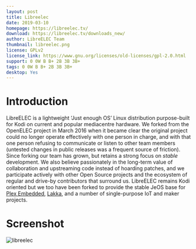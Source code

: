 ```yaml
---
layout: post
title: Libreelec
date: 2019-03-10
homepage: https://libreelec.tv/
download: https://libreelec.tv/downloads_new/
author: LibreELEC Team
thumbnail: libreelec.png
license: GPLv2 
license_link: https://www.gnu.org/licenses/old-licenses/gpl-2.0.html
support: 0 0W B B+ 2B 3B 3B+
tags: 0 0W B B+ 2B 3B 3B+
desktop: Yes
---
```


# Introduction

<p>LibreELEC is a lightweight &#8216;Just enough OS&#8217; Linux distribution purpose-built for Kodi on current and popular mediacentre hardware. We forked from the OpenELEC project in March 2016 when it became clear the original project could no longer operate effectively with one person in charge, and with that one person refusing to communicate or listen to other team members (untested changes in public releases was a frequent source of friction). Since forking our team has grown, but retains a strong focus on <em>stable</em> development. We also believe passionately in the long-term value of collaboration and upstreaming code instead of hoarding patches, and we participate actively with other Open Source projects and the ecosystem of regular and drive-by contributors that surround us. LibreELEC remains Kodi oriented but we too have been forked to provide the stable JeOS base for <a href="https://support.plex.tv/hc/en-us/articles/208050647-Getting-Started" target="_blank" rel="noopener">Plex Embedded</a>, <a href="http://www.lakka.tv" target="_blank" rel="noopener">Lakka</a>, and a number of single-purpose IoT and maker projects.</p>

# Screenshot

![libreelec](https://raw.githubusercontent.com/rpisystem/RPiSystem.github.io/master/thumbnails/Screenshot/libreelec.jpg)